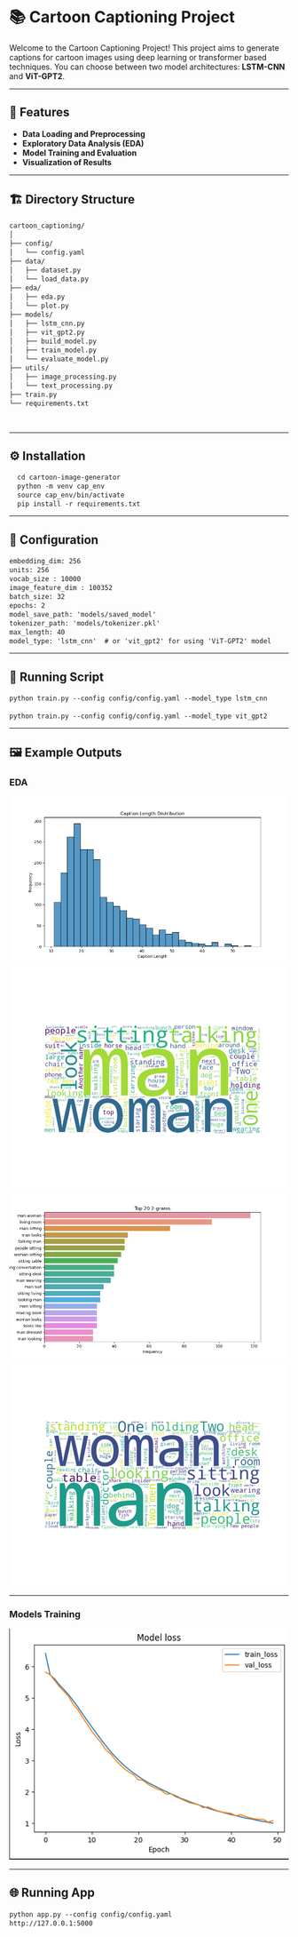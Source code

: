# 📚 Cartoon Captioning Project

Welcome to the Cartoon Captioning Project! This project aims to generate captions for cartoon images using deep learning or transformer based techniques. You can choose between two model architectures: **LSTM-CNN** and **ViT-GPT2**.

---

## 🌟 Features

- **Data Loading and Preprocessing**
- **Exploratory Data Analysis (EDA)**
- **Model Training and Evaluation**
- **Visualization of Results**

---

## 🏗️ Directory Structure

```plaintext
cartoon_captioning/
│
├── config/
│   └── config.yaml
├── data/
│   ├── dataset.py
│   └── load_data.py
├── eda/
│   ├── eda.py
│   └── plot.py
├── models/
│   ├── lstm_cnn.py
│   ├── vit_gpt2.py
│   ├── build_model.py
│   ├── train_model.py
│   └── evaluate_model.py
├── utils/
│   ├── image_processing.py
│   └── text_processing.py
├── train.py
└── requirements.txt
```
</br>

---
## ⚙️ Installation

```
  cd cartoon-image-generator
  python -m venv cap_env
  source cap_env/bin/activate
  pip install -r requirements.txt

```
---

## 🔧 Configuration
```
embedding_dim: 256
units: 256
vocab_size : 10000
image_feature_dim : 100352
batch_size: 32
epochs: 2
model_save_path: 'models/saved_model'
tokenizer_path: 'models/tokenizer.pkl'
max_length: 40
model_type: 'lstm_cnn'  # or 'vit_gpt2' for using 'ViT-GPT2' model

```
---

## 🚀 Running Script

```
python train.py --config config/config.yaml --model_type lstm_cnn

python train.py --config config/config.yaml --model_type vit_gpt2
```
---

## 🖼️ Example Outputs

### EDA 
<div align="center">
    <img src='eda/plots/caption_length_distribution.png' alt='Caption Length Distribution'>
</div>
<div align="center">
    <img src='eda/plots/common_words.png' alt='Common Words'>
</div>
<div align="center">
    <img src='eda/plots/top_ngrams.png' alt='Top N-Grams'>
</div>
<div align="center">
    <img src='eda/plots/wordcloud.png' alt='Word Cloud'>
</div>

---
### Models Training

<div align="center">
    <img src='eda/plots/training.png' alt='Caption Length Distribution'>
</div>

---

## 🌐 Running App

```
python app.py --config config/config.yaml
http://127.0.0.1:5000

```
